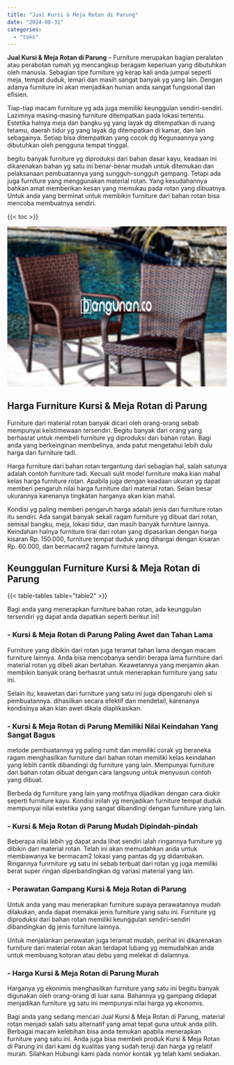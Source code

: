 ```yaml
---
title: "Jual Kursi & Meja Rotan di Parung"
date: "2024-08-31"
categories: 
  - "toko"
---
```


**Jual Kursi & Meja Rotan di Parung** – Furniture merupakan bagian peralatan atau perabotan rumah yg mencangkup beragam keperluan yang dibutuhkan oleh manusia. Sebagian tipe furniture yg kerap kali anda jumpai seperti meja, tempat duduk, lemari dan masih sangat banyak yg yang lain. Dengan adanya furniture ini akan menjadikan hunian anda sangat fungsional dan efisien.

Tiap-tiap macam furniture yg ada juga memiliki keunggulan sendiri-sendiri. Lazimnya masing-masing furniture ditempatkan pada lokasi tertentu. Estetika halnya meja dan bangku yg yang layak dg ditempatkan di ruang tetamu, daerah tidur yg yang layak dg ditempatkan di kamar, dan lain sebagainya. Setiap bisa ditempatkan yang cocok dg Kegunaannya yang dibutuhkan oleh pengguna tempat tinggal.

begitu banyak furniture yg diproduksi dari bahan dasar kayu, keadaan ini dikarenakan bahan yg satu ini benar-benar mudah untuk ditemukan dan pelaksanaan pembuatannya yang sungguh-sungguh gampang. Tetapi ada juga furniture yang menggunakan material rotan. Yang kesudahannya bahkan amat memberikan kesan yang memukau pada rotan yang dibuatnya. Untuk anda yang berminat untuk membikin furniture dari bahan rotan bisa mencoba membuatnya sendiri.

{{< toc >}}

![Jual Kursi & Meja Rotan di Parung](/images/kursi-meja-rotan-murah43.png)

## Harga Furniture Kursi & Meja Rotan di Parung

Furniture dari material rotan banyak dicari oleh orang-orang sebab mempunyai keistimewaan tersendiri. Begitu banyak dari orang yang berhasrat untuk membeli furniture yg diproduksi dari bahan rotan. Bagi anda yang berkeinginan membelinya, anda patut mengetahui lebih dulu harga dari furniture tadi.

Harga furniture dari bahan rotan tergantung dari sebagian hal, salah satunya adalah contoh furniture tadi. Kecuali sulit model furniture maka kian mahal kelas harga furniture rotan. Apabila juga dengan keadaan ukuran yg dapat memberi pengaruh nilai harga furniture dari material rotan. Selain besar ukurannya karenanya tingkatan harganya akan kian mahal.

Kondisi yg paling memberi pengaruh harga adalah jenis dari furniture rotan itu sendiri. Ada sangat banyak sekali ragam furniture yg dibuat dari rotan, semisal bangku, meja, lokasi tidur, dan masih banyak furniture lainnya. Keindahan halnya furniture tirai dari rotan yang dipasarkan dengan harga kisaran Rp. 150.000, furniture tempat duduk yang dihargai dengan kisaran Rp. 60.000, dan bermacam2 ragam furniture lainnya.

## Keunggulan Furniture Kursi & Meja Rotan di Parung

{{< table-tables table="table2" >}}

Bagi anda yang menerapkan furniture bahan rotan, ada keunggulan tersendiri yg dapat anda dapatkan seperti berikut ini!

### \- Kursi & Meja Rotan di Parung Paling Awet dan Tahan Lama

Furniture yang dibikin dari rotan juga teramat tahan lama dengan macam furniture lainnya. Anda bisa mencobanya sendiri berapa lama furniture dari material rotan yg dibeli akan bertahan. Keawetannya yang menjamin akan membikin banyak orang berhasrat untuk menerapkan furniture yang satu ini.

Selain itu, keawetan dari furniture yang satu ini juga dipengaruhi oleh si pembuatannya. dihasilkan secara efektif dan mendetail, karenanya kondisinya akan kian awet dikala diaplikasikan.

### \- Kursi & Meja Rotan di Parung Memiliki Nilai Keindahan Yang Sangat Bagus

metode pembuatannya yg paling rumit dan memiliki corak yg beraneka ragam menghasilkan furniture dari bahan rotan memiliki kelas keindahan yang lebih cantik dibandingi dg furniture yang lain. Mempunyai furniture dari bahan rotan dibuat dengan cara langsung untuk menyusun contoh yang dibuat.

Berbeda dg furniture yang lain yang motifnya dijadikan dengan cara diukir seperti furniture kayu. Kondisi inilah yg menjadikan furniture tempat duduk mempunyai nilai estetika yang sangat dibandingi dengan furniture yang lain.

### \- Kursi & Meja Rotan di Parung Mudah Dipindah-pindah

Beberapa nilai lebih yg dapat anda lihat sendiri ialah ringannya furniture yg dibikin dari material rotan. Telah ini akan memudahkan anda untuk membawanya ke bermacam2 lokasi yang pantas dg yg didambakan. Ringannya funrniture yg satu ini sebab terbuat dari rotan yg juga memiliki berat super ringan diperbandingkan dg variasi material yang lain.

### \- Perawatan Gampang Kursi & Meja Rotan di Parung

Untuk anda yang mau menerapkan furniture supaya perawatannya mudah dilakukan, anda dapat memakai jenis furniture yang satu ini. Furniture yg diproduksi dari bahan rotan memiliki keunggulan sendiri-sendiri dibandingkan dg jenis furniture lainnya.

Untuk menjalankan perawatan juga teramat mudah, perihal ini dikarenakan furniture dari material rotan akan terdapat lubang yg memudahkan anda untuk membuang kotoran atau debu yang melekat di dalamnya.

### \- Harga Kursi & Meja Rotan di Parung Murah

Harganya yg ekonimis menghasilkan furniture yang satu ini begitu banyak digunakan oleh orang-orang di luar sana. Bahannya yg gampang didapat menjadikan furniture yg satu ini mempunyai nilai harga yg ekonomis.

Bagi anda yang sedang mencari Jual Kursi & Meja Rotan di Parung, material rotan menjadi salah satu alternatif yang amat tepat guna untuk anda pilih. Berbagai macam kelebihan bisa anda temukan apabila menerapkan furniture yang satu ini. Anda juga bisa membeli produk Kursi & Meja Rotan di Parung ini dari kami dg kualitas yang sudah teruji dan harga yg relatif murah. Silahkan Hubungi kami pada nomor kontak yg telah kami sediakan.
